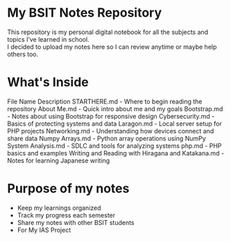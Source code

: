 # My BSIT Notes Repository

This repository is my personal digital notebook for all the subjects and topics I’ve learned in school.  
I decided to upload my notes here so I can review anytime or maybe help others too.

# What's Inside

 File Name  Description 
 STARTHERE.md - Where to begin reading the repository
 About Me.md - Quick intro about me and my goals 
 Bootstrap.md - Notes about using Bootstrap for responsive design 
 Cybersecurity.md - Basics of protecting systems and data 
 Laragon.md - Local server setup for PHP projects 
 Networking.md - Understanding how devices connect and share data 
 Numpy Arrays.md - Python array operations using NumPy 
 System Analysis.md - SDLC and tools for analyzing systems 
 php.md - PHP basics and examples 
 Writing and Reading with Hiragana and Katakana.md - Notes for learning Japanese writing 

# Purpose of my notes

- Keep my learnings organized
- Track my progress each semester
- Share my notes with other BSIT students
- For My IAS Project

